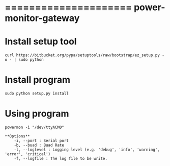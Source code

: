 =====================
power-monitor-gateway
=====================

Install setup tool
=================

    curl https://bitbucket.org/pypa/setuptools/raw/bootstrap/ez_setup.py -o - | sudo python

Install program
===============

    sudo python setup.py install

Using program
==============

    powermon -i "/dev/ttyACM0"

    **Options**
        -i, --port : Serial port
        -b, --buad : Buad Rate
        -l, --loglevel : Logging level (e.g. 'debug', 'info', 'warning', 'error', 'critical')
        -f, --logfile : The log file to be write.
